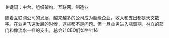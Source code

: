 
关键词：中台、组织架构、互联网、制造业

随着互联网公司的发展，越来越多的公司成为超级企业，收入和支出都是天文数字。在业务飞速发展的时候，这些都不是问题。但一旦业务进入瓶颈期，林立的部门和像流水一样的支出，总会让CEO们如坐针毡
